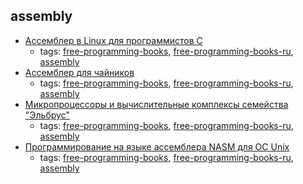 assembly
---
* [Ассемблер в Linux для программистов C](https://ru.wikibooks.org/wiki/Ассемблер_в_Linux_для_программистов_C)
    * tags: [free-programming-books](../tags/free-programming-books.md), [free-programming-books-ru](../tags/free-programming-books-ru.md), [assembly](../tags/assembly.md)
* [Ассемблер для чайников](http://av-assembler.ru/asm/afd/assembler-for-dummy.htm)
    * tags: [free-programming-books](../tags/free-programming-books.md), [free-programming-books-ru](../tags/free-programming-books-ru.md), [assembly](../tags/assembly.md)
* [Микропроцессоры и вычислительные комплексы семейства "Эльбрус"](http://www.mcst.ru/doc/book_121130.pdf)
    * tags: [free-programming-books](../tags/free-programming-books.md), [free-programming-books-ru](../tags/free-programming-books-ru.md), [assembly](../tags/assembly.md)
* [Программирование на языке ассемблера NASM для ОС Unix](http://www.stolyarov.info/books/pdf/nasm_unix.pdf)
    * tags: [free-programming-books](../tags/free-programming-books.md), [free-programming-books-ru](../tags/free-programming-books-ru.md), [assembly](../tags/assembly.md)
